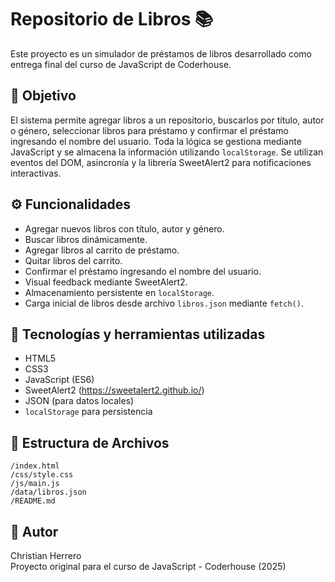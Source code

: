 
# Repositorio de Libros 📚

Este proyecto es un simulador de préstamos de libros desarrollado como entrega final del curso de JavaScript de Coderhouse.

## 🎯 Objetivo

El sistema permite agregar libros a un repositorio, buscarlos por título, autor o género, seleccionar libros para préstamo y confirmar el préstamo ingresando el nombre del usuario. Toda la lógica se gestiona mediante JavaScript y se almacena la información utilizando `localStorage`. Se utilizan eventos del DOM, asincronía y la librería SweetAlert2 para notificaciones interactivas.

## ⚙️ Funcionalidades

- Agregar nuevos libros con título, autor y género.
- Buscar libros dinámicamente.
- Agregar libros al carrito de préstamo.
- Quitar libros del carrito.
- Confirmar el préstamo ingresando el nombre del usuario.
- Visual feedback mediante SweetAlert2.
- Almacenamiento persistente en `localStorage`.
- Carga inicial de libros desde archivo `libros.json` mediante `fetch()`.

## 🧰 Tecnologías y herramientas utilizadas

- HTML5
- CSS3
- JavaScript (ES6)
- SweetAlert2 (https://sweetalert2.github.io/)
- JSON (para datos locales)
- `localStorage` para persistencia

## 📁 Estructura de Archivos

```
/index.html
/css/style.css
/js/main.js
/data/libros.json
/README.md
```

## 🙋 Autor

Christian Herrero  
Proyecto original para el curso de JavaScript - Coderhouse (2025)
